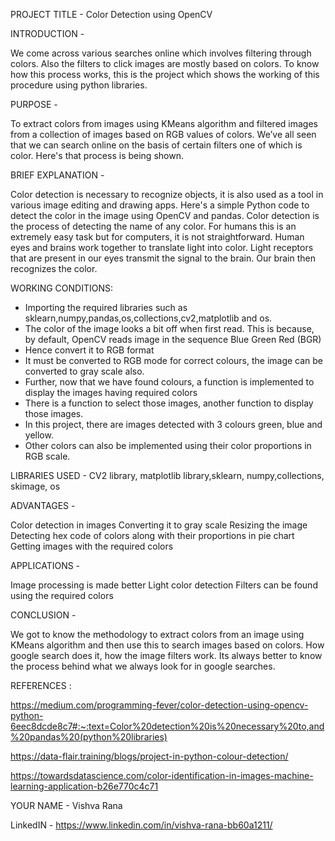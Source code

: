 PROJECT TITLE - Color Detection using OpenCV

INTRODUCTION - 

We come across various searches online which involves filtering through colors. Also the filters to click images are mostly based on colors. To know how this process works, this is the project which shows the working of this procedure using python libraries.

PURPOSE - 

To extract colors from images using KMeans algorithm and filtered images from a collection of images based on RGB values of colors.
We’ve all seen that we can search online on the basis of certain filters one of which is color. Here's that process is being shown.

BRIEF EXPLANATION - 

Color detection is necessary to recognize objects, it is also used as a tool in various image editing and drawing apps. Here's a simple Python code to detect the color in the image using OpenCV and pandas. Color detection is the process of detecting the name of any color. For humans this is an extremely easy task but for computers, it is not straightforward. Human eyes and brains work together to translate light into color. Light receptors that are present in our eyes transmit the signal to the brain. Our brain then recognizes the color.

WORKING CONDITIONS:

- Importing the required libraries such as sklearn,numpy,pandas,os,collections,cv2,matplotlib and os.
- The color of the image looks a bit off when first read. This is because, by default, OpenCV reads image in the sequence Blue Green Red (BGR)
- Hence convert it to RGB format
- It must be converted to RGB mode for correct colours, the image can be converted to gray scale also.
- Further, now that we have found colours, a function is implemented to display the images having required colors
- There is a function to select those images, another function to display those images.
- In this project, there are images detected with 3 colours green, blue and yellow. 
- Other colors can also be implemented using their color proportions in RGB scale.

LIBRARIES USED - CV2 library, matplotlib library,sklearn, numpy,collections, skimage, os 

ADVANTAGES - 

Color detection in images
Converting it to gray scale
Resizing the image
Detecting hex code of colors along with their proportions in pie chart
Getting images with the required colors

APPLICATIONS - 

Image processing is made better
Light color detection
Filters can be found using the required colors

CONCLUSION - 

We got to know the methodology to extract colors from an image using KMeans algorithm and then use this to search images based on colors. How google search does it, how the image filters work. Its always better to know the process behind what we always look for in google searches.

REFERENCES :

https://medium.com/programming-fever/color-detection-using-opencv-python-6eec8dcde8c7#:~:text=Color%20detection%20is%20necessary%20to,and%20pandas%20(python%20libraries)

https://data-flair.training/blogs/project-in-python-colour-detection/

https://towardsdatascience.com/color-identification-in-images-machine-learning-application-b26e770c4c71

YOUR NAME - Vishva Rana

LinkedIN - https://www.linkedin.com/in/vishva-rana-bb60a1211/
